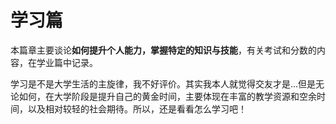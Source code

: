 # 学习篇

本篇章主要谈论**如何提升个人能力，掌握特定的知识与技能**，有关考试和分数的内容，在学业篇中记录。

学习是不是大学生活的主旋律，我不好评价。其实我本人就觉得交友才是...但是无论如何，在大学阶段是提升自己的黄金时间，主要体现在丰富的教学资源和空余时间，以及相对较轻的社会期待。所以，还是看看怎么学习吧！
